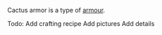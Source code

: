 Cactus armor is a type of [armour](https://github.com/henrylvdb/Wiki/blob/master/pages/Armor.md).

Todo: 
Add crafting recipe 
Add pictures 
Add details
